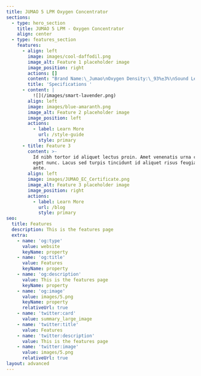 ```yaml
---
title: JUMAO 5 LPM Oxygen Concentrator
sections:
  - type: hero_section
    title: JUMAO 5 LPM - Oxygen Concentrator
    align: center
  - type: features_section
    features:
      - align: left
        image: images/cool-daffodil.png
        image_alt: Feature 1 placeholder image
        image_position: right
        actions: []
        content: "Brand Name:\_Jumao\nOxygen Density:\_93%±3%\nSound Level:\_≤ 46db\nFlow Rate:\_5 L\\Min\nPower Consumption:\_390VA\nMolecular Sieve:\_Li-X, High 13X\nFilter:\_France CECA molecular sieve\nNet Weight:\_16 Kgs\nGross Weight:\_18 Kgs\nPackage Size:\_33 cms X 26 cms X 54 cms\nCompressor Warranty:\_10,000 Hours\n\n\n\n\n"
        title: 'Specifications '
      - content: |
          ![](/images/smart-lavender.png)
        align: left
        image: images/blue-amaranth.png
        image_alt: Feature 2 placeholder image
        image_position: left
        actions:
          - label: Learn More
            url: /style-guide
            style: primary
      - title: Feature 3
        content: >-
          Id nibh tortor id aliquet lectus proin. Amet venenatis urna cursus
          eget nunc. Lacus sed turpis tincidunt id aliquet risus feugiat in
          ante.
        align: left
        image: images/JUMAO_EC_Certificate.png
        image_alt: Feature 3 placeholder image
        image_position: right
        actions:
          - label: Learn More
            url: /blog
            style: primary
seo:
  title: Features
  description: This is the features page
  extra:
    - name: 'og:type'
      value: website
      keyName: property
    - name: 'og:title'
      value: Features
      keyName: property
    - name: 'og:description'
      value: This is the features page
      keyName: property
    - name: 'og:image'
      value: images/5.png
      keyName: property
      relativeUrl: true
    - name: 'twitter:card'
      value: summary_large_image
    - name: 'twitter:title'
      value: Features
    - name: 'twitter:description'
      value: This is the features page
    - name: 'twitter:image'
      value: images/5.png
      relativeUrl: true
layout: advanced
---
```

